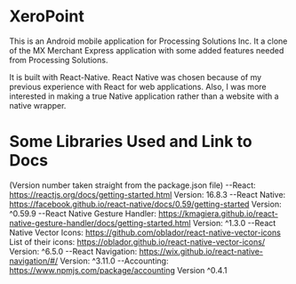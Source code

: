 # XeroPoint
This is an Android mobile application for Processing Solutions Inc. It a clone of the MX Merchant Express application with some added features
needed from Processing Solutions.

It is built with React-Native. React Native was chosen because of my previous experience with React for web applications. Also, I was more interested in making a true Native application rather than a website with a native wrapper.

# Some Libraries Used and Link to Docs
(Version number taken straight from the package.json file)
--React: https://reactjs.org/docs/getting-started.html
Version: 16.8.3
--React Native: https://facebook.github.io/react-native/docs/0.59/getting-started 
Version: ^0.59.9
--React Native Gesture Handler: https://kmagiera.github.io/react-native-gesture-handler/docs/getting-started.html 
Version: ^1.3.0
--React Native Vector Icons: https://github.com/oblador/react-native-vector-icons 
List of their icons: https://oblador.github.io/react-native-vector-icons/
Version: ^6.5.0
--React Navigation: https://wix.github.io/react-native-navigation/#/
Version: ^3.11.0
--Accounting: https://www.npmjs.com/package/accounting
Version ^0.4.1

